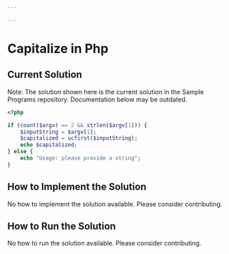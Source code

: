 ```yaml
---

---
```


# Capitalize in Php

## Current Solution

Note: The solution shown here is the current solution in the Sample Programs repository. Documentation below may be outdated.

```Php
<?php

if (count($argv) == 2 && strlen($argv[1])) {
    $inputString = $argv[1];
    $capitalized = ucfirst($inputString);
    echo $capitalized;
} else {
    echo "Usage: please provide a string";
}

```

## How to Implement the Solution

No how to implement the solution available. Please consider contributing.

## How to Run the Solution

No how to run the solution available. Please consider contributing.
